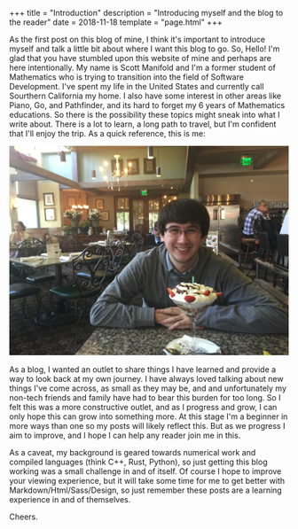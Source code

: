 +++
title = "Introduction"
description = "Introducing myself and the blog to the reader"
date = 2018-11-18
template = "page.html"
+++

As the first post on this blog of mine, I think it's important to introduce myself and talk a little bit about where I
want this blog to go. So, Hello! I'm glad that you have stumbled upon this website of mine and perhaps are here
intentionally. My name is Scott Manifold and I'm a former student of Mathematics who is trying to transition into the
field of Software Development. I've spent my life in the United States and currently call Sourthern California my home.
I also have some interest in other areas like Piano, Go, and Pathfinder, and its hard to forget my 6 years of
Mathematics educations. So there is the possibility these topics might sneak into what I write about. There is a lot to
learn, a long path to travel, but I'm confident that I'll enjoy the trip. As a quick reference, this is me:

![Hi there!](BirthdayMe.jpg "My haircut is a lot better now, I swear.")

As a blog, I wanted an outlet to share things I have learned and provide a way to look back at my own journey. I have
always loved talking about new things I've come across, as small as they may be, and and unfortunately my non-tech
friends and family have had to bear this burden for too long. So I felt this was a more constructive outlet, and as I
progress and grow, I can only hope this can grow into something more. At this stage I'm a beginner in more ways than one
so my posts will likely reflect this. But as we progress I aim to improve, and I hope I can help any reader join me in
this.

As a caveat, my background is geared towards numerical work and compiled languages (think C++, Rust, Python), so just
getting this blog working was a small challenge in and of itself. Of course I hope to improve your viewing experience,
but it will take some time for me to get better with Markdown/Html/Sass/Design, so just remember these posts are a
learning experience in and of themselves.

Cheers.
